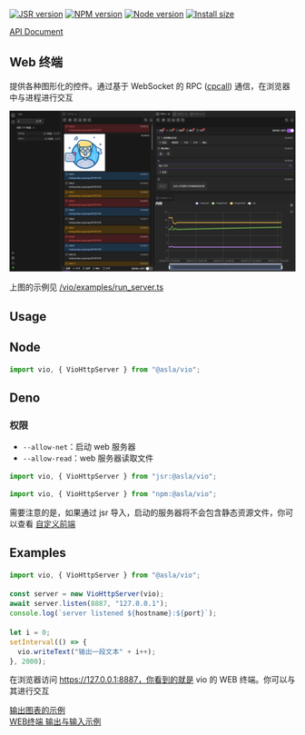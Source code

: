 [![JSR version][jsr]][jsr-url]
[![NPM version][npm]][npm-url]
[![Node version][node]][node-url]
[![Install size][size]][size-url]

[npm]: https://img.shields.io/npm/v/@asla/vio.svg
[npm-url]: https://npmjs.com/package/@asla/vio
[jsr]: https://jsr.io/badges/@asla/vio
[jsr-url]: https://jsr.io/@asla/vio
[node]: https://img.shields.io/node/v/@asla/vio.svg
[node-url]: https://nodejs.org
[size]: https://packagephobia.com/badge?p=@asla/vio
[size-url]: https://packagephobia.com/result?p=@asla/vio

[API Document](https://jsr.io/@asla/vio/doc)

## Web 终端

提供各种图形化的控件。通过基于 WebSocket 的 RPC ([cpcall](https://github.com/asnowc/cpcall)) 通信，在浏览器中与进程进行交互

<img src="https://github.com/asnowc/vio/raw/main/docs/img/vio.png"/>

上图的示例见 [/vio/examples/run_server.ts](https://github.com/asnowc/vio/blob/main/vio/examples/run_server.ts)

## Usage

## Node

```ts
import vio, { VioHttpServer } from "@asla/vio";
```

## Deno

### 权限

- `--allow-net`：启动 web 服务器
- `--allow-read`：web 服务器读取文件

```ts
import vio, { VioHttpServer } from "jsr:@asla/vio";
```

```ts
import vio, { VioHttpServer } from "npm:@asla/vio";
```

需要注意的是，如果通过 jsr 导入，启动的服务器将不会包含静态资源文件，你可以查看 [自定义前端](https://github.com/asnowc/vio/blob/main/docs/usage/config.md)

## Examples

```ts
import vio, { VioHttpServer } from "@asla/vio";

const server = new VioHttpServer(vio);
await server.listen(8887, "127.0.0.1");
console.log(`server listened ${hostname}:${port}`);

let i = 0;
setInterval(() => {
  vio.writeText("输出一段文本" + i++);
}, 2000);
```

在浏览器访问 https://127.0.0.1:8887，你看到的就是 vio 的 WEB 终端。你可以与其进行交互

[输出图表的示例](https://github.com/asnowc/vio/blob/main/docs/usage/chart.md)\
[WEB终端 输出与输入示例](https://github.com/asnowc/vio/blob/main/docs/usage/tty.md)
